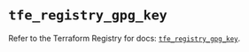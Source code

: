 # `tfe_registry_gpg_key`

Refer to the Terraform Registry for docs: [`tfe_registry_gpg_key`](https://registry.terraform.io/providers/hashicorp/tfe/0.65.1/docs/resources/registry_gpg_key).
